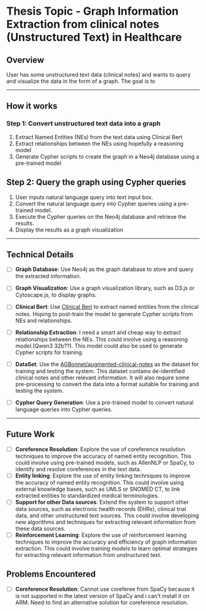 # Thesis Topic - Graph Information Extraction from clinical notes (Unstructured Text) in Healthcare

## Overview

User has some unstructured text data (clinical notes) and wants to query and visualize the data in the form of a graph. The goal is to

---

## How it works

### Step 1: Convert unstructured text data into a graph

1. Extract Named Entities (NEs) from the text data using Clinical Bert
2. Extract relationships between the NEs using hopefully a reasoning model
3. Generate Cypher scripts to create the graph in a Neo4j database using a pre-trained model

## Step 2: Query the graph using Cypher queries

1. User inputs natural language query into text input box.
2. Convert the natural language query into Cypher queries using a pre-trained model.
3. Execute the Cypher queries on the Neo4j database and retrieve the results.
4. Display the results as a graph visualization

---

## Technical Details

- [ ] **Graph Database**: Use Neo4j as the graph database to store and query the extracted information.

- [ ] **Graph Visualization**: Use a graph visualization library, such as D3.js or Cytoscape.js, to display graphs.

- [ ] **Clinical Bert**: Use [Clinical Bert](https://huggingface.co/medicalai/ClinicalBERT) to extract named entities from the clinical notes. Hoping to post-train the model to generate Cypher scripts from NEs and relationships.

- [ ] **Relationship Extraction**: I need a smart and cheap way to extract relationships between the NEs. This could involve using a reasoning model.(Qwen3 32b??). This model could also be used to generate Cypher scripts for training.

- [ ] **DataSet**: Use the [AGBonnet/augmented-clinical-notes](https://huggingface.co/datasets/AGBonnet/augmented-clinical-notes) as the dataset for training and testing the system. This dataset contains de-identified clinical notes and other relevant information. It will also require some pre-processing to convert the data into a format suitable for training and testing the system.

- [ ] **Cypher Query Generation**: Use a pre-trained model to convert natural language queries into Cypher queries.

---

## Future Work

- [ ] **Coreference Resolution**: Explore the use of coreference resolution techniques to improve the accuracy of named entity recognition. This could involve using pre-trained models, such as AllenNLP or SpaCy, to identify and resolve coreferences in the text data.
- [ ] **Entity linking**: Explore the use of entity linking techniques to improve the accuracy of named entity recognition. This could involve using external knowledge bases, such as UMLS or SNOMED CT, to link extracted entities to standardized medical terminologies.
- [ ] **Support for other Data sources**: Extend the system to support other data sources, such as electronic health records (EHRs), clinical trial data, and other unstructured text sources. This could involve developing new algorithms and techniques for extracting relevant information from these data sources.
- [ ] **Reinforcement Learning**: Explore the use of reinforcement learning techniques to improve the accuracy and efficiency of graph information extraction. This could involve training models to learn optimal strategies for extracting relevant information from unstructured text.

## Problems Encountered

- [ ] **Coreference Resolution**: Cannot use coreferee from SpaCy because it is not supported in the latest version of SpaCy and i can't install it on ARM. Need to find an alternative solution for coreference resolution.
